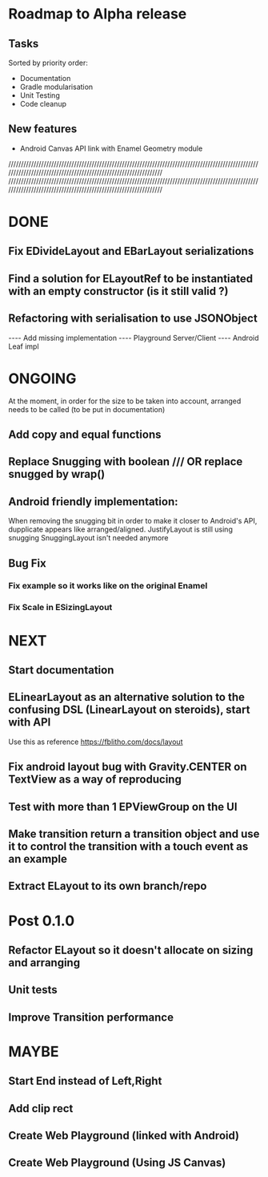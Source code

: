 # Roadmap to Alpha release

## Tasks
Sorted by priority order:
- Documentation
- Gradle modularisation
- Unit Testing
- Code cleanup


## New features
- Android Canvas API link with Enamel Geometry module


////////////////////////////////////////////////////////////////////////////////////////////////////////////////////////////////////////////////////////////////
////////////////////////////////////////////////////////////////////////////////////////////////////////////////////////////////////////////////////////////////

# DONE
## Fix EDivideLayout and EBarLayout serializations
## Find a solution for ELayoutRef to be instantiated with an empty constructor (is it still valid ?)
## Refactoring with serialisation to use JSONObject
---- Add missing implementation
---- Playground Server/Client
---- Android Leaf impl


# ONGOING
At the moment, in order for the size to be taken into account, arranged needs to be called (to be put in documentation)
## Add copy and equal functions 
## Replace Snugging with boolean /// OR replace snugged by wrap()
## Android friendly implementation:
When removing the snugging bit in order to make it closer to Android's API, dupplicate appears like arranged/aligned.
JustifyLayout is still using snugging
SnuggingLayout isn't needed anymore


## Bug Fix
### Fix example so it works like on the original Enamel 
### Fix Scale in ESizingLayout 


# NEXT
## Start documentation

## ELinearLayout as an alternative solution to the confusing DSL (LinearLayout on steroids), start with API 
Use this as reference https://fblitho.com/docs/layout

## Fix android layout bug with Gravity.CENTER on TextView as a way of reproducing
## Test with more than 1 EPViewGroup on the UI
## Make transition return a transition object and use it to control the transition with a touch event as an example

## Extract ELayout to its own branch/repo 

# Post 0.1.0
## Refactor ELayout so it doesn't allocate on sizing and arranging 
## Unit tests 
## Improve Transition performance 
 

# MAYBE
## Start End instead of Left,Right
## Add clip rect
## Create Web Playground (linked with Android)
## Create Web Playground (Using JS Canvas)



